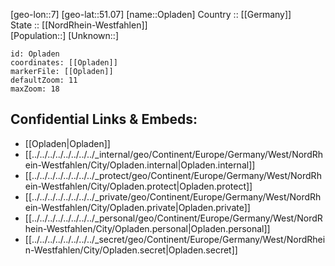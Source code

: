 ﻿---
location: [51.07,7] 
mapzoom: [7,12] 
mapmarker: city 
type: City
tags:
- geo/City


SpocWebEntityId: 33113
isDeleted: false
confidential: public

---
[geo-lon::7] 
[geo-lat::51.07] 
[name::Opladen] 
Country :: [[Germany]]  
State :: [[NordRhein-Westfahlen]]  
[Population::] 
[Unknown::] 


```leaflet
id: Opladen
coordinates: [[Opladen]] 
markerFile: [[Opladen]] 
defaultZoom: 11 
maxZoom: 18
```


## Confidential Links & Embeds: 
- [[Opladen|Opladen]]  
- [[../../../../../../../../_internal/geo/Continent/Europe/Germany/West/NordRhein-Westfahlen/City/Opladen.internal|Opladen.internal]] 
- [[../../../../../../../../_protect/geo/Continent/Europe/Germany/West/NordRhein-Westfahlen/City/Opladen.protect|Opladen.protect]] 
- [[../../../../../../../../_private/geo/Continent/Europe/Germany/West/NordRhein-Westfahlen/City/Opladen.private|Opladen.private]] 
- [[../../../../../../../../_personal/geo/Continent/Europe/Germany/West/NordRhein-Westfahlen/City/Opladen.personal|Opladen.personal]] 
- [[../../../../../../../../_secret/geo/Continent/Europe/Germany/West/NordRhein-Westfahlen/City/Opladen.secret|Opladen.secret]] 
